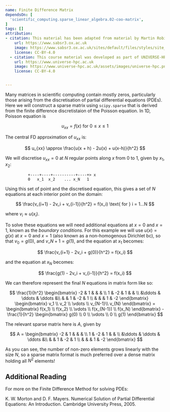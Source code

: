 ```yaml
---
name: Finite Difference Matrix
dependsOn: [
  'scientific_computing.sparse_linear_algebra.02-coo-matrix',
]
tags: []
attribution: 
- citation: This material has been adapted from material by Martin Robinson from the "Scientific Computing" module of the SABS R³ Center for Doctoral Training.
    url: https://www.sabsr3.ox.ac.uk
    image: https://www.sabsr3.ox.ac.uk/sites/default/files/styles/site_logo/public/styles/site_logo/public/sabsr3/site-logo/sabs_r3_cdt_logo_v3_111x109.png
    license: CC-BY-4.0
  - citation: This course material was developed as part of UNIVERSE-HPC, which is funded through the SPF ExCALIBUR programme under grant number EP/W035731/1 
    url: https://www.universe-hpc.ac.uk
    image: https://www.universe-hpc.ac.uk/assets/images/universe-hpc.png
    license: CC-BY-4.0


---
```




Many matrices in scientific computing contain mostly zeros, particularly those arising 
from the discretisation of partial differential equations (PDEs). Here we will construct 
a sparse matrix using `scipy.sparse` that is derived from the finite difference 
discretistaion of the Poisson equation. In 1D, Poisson equation is

$$
u_{xx} = f(x)\text{ for }0 \le x \le 1
$$

The central FD approximation of $u_{xx}$ is:

$$
u_{xx} \approx \frac{u(x + h) - 2u(x) + u(x-h)}{h^2}
$$

We will discretise $u_{xx} = 0$ at $N$ regular points along $x$ from 0 to 1, given by 
$x_1$, $x_2$:

              +----+----+----------+----+> x
              0   x_1  x_2    ... x_N   1

Using this set of point and the discretised equation, this gives a set of $N$ equations 
at each interior point on the domain:

$$
\frac{v_{i+1} - 2v_i + v_{i-1}}{h^2} = f(x_i) \text{ for } i = 1...N
$$

where $v_i \approx u(x_i)$.

To solve these equations we will need additional equations at $x=0$ and $x=1$, known as 
the *boundary conditions*. For this example we will use $u(x) = g(x)$ at $x=0$ and $x=1$ 
(also known as a non-homogenous Dirichlet bc), so that $v_0 = g(0)$, and $v\_{N+1} = 
g(1)$, and the equation at $x_1$ becomes:

$$
\frac{v_{i+1} - 2v_i + g(0)}{h^2} = f(x_i)
$$

and the equation at $x_N$ becomes:

$$
\frac{g(1) - 2v_i + v_{i-1}}{h^2} = f(x_i)
$$

We can therefore represent the final $N$ equations in matrix form like so:

$$
\frac{1}{h^2}
\begin{bmatrix} -2      & 1      &         &   &     \\
 1      & -2     & 1       &       & \\
&\ddots & \ddots  &  \ddots &\\
&        & 1      &  -2     &  1     \\
&        &        &   1     & -2     \end{bmatrix}
\begin{bmatrix} v_1    \\
v_2    \\
\vdots \\
v_{N-1}\\
v_{N}  
\end{bmatrix}
= \begin{bmatrix} f(x_1)    \\
f(x_2)    \\
\vdots \\
f(x_{N-1})  \\
f(x_N)
\end{bmatrix} - \frac{1}{h^2} \begin{bmatrix} g(0)    \\
0    \\
\vdots \\
0    \\
g(1)
\end{bmatrix}
$$

The relevant sparse matrix here is $A$, given by


$$
A = \begin{bmatrix} -2      & 1      &         &   &     \\
 1      & -2     & 1       &       & \\
&\ddots & \ddots  &  \ddots &\\
&        & 1      &  -2     &  1     \\
&        &        &   1     & -2     \end{bmatrix}
$$

As you can see, the number of non-zero elements grows linearly with the size $N$, so a 
sparse matrix format is much preferred over a dense matrix holding all $N^2$ elements!


## Additional Reading

For more on the Finite Difference Method for solving PDEs:

K. W. Morton and D. F. Mayers. Numerical Solution of Partial Differential Equations: An
Introduction. Cambridge University Press, 2005.
